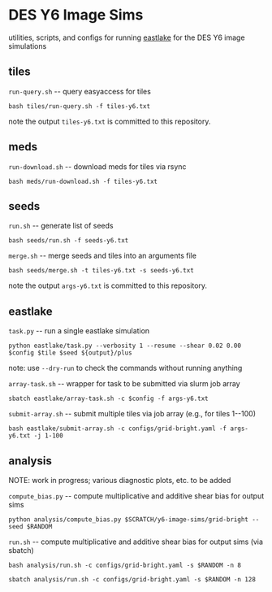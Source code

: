 # DES Y6 Image Sims

utilities, scripts, and configs for running [eastlake](https://github.com/des-science/eastlake) for the DES Y6 image simulations

## tiles

`run-query.sh` -- query easyaccess for tiles
```
bash tiles/run-query.sh -f tiles-y6.txt
```
note the output `tiles-y6.txt` is committed to this repository.

## meds

`run-download.sh` -- download meds for tiles via rsync
```
bash meds/run-download.sh -f tiles-y6.txt
```

## seeds

`run.sh` -- generate list of seeds
```
bash seeds/run.sh -f seeds-y6.txt
```

`merge.sh` -- merge seeds and tiles into an arguments file
```
bash seeds/merge.sh -t tiles-y6.txt -s seeds-y6.txt
```
note the output `args-y6.txt` is committed to this repository.

## eastlake

`task.py` -- run a single eastlake simulation
```
python eastlake/task.py --verbosity 1 --resume --shear 0.02 0.00 $config $tile $seed ${output}/plus
```
note: use `--dry-run` to check the commands without running anything

`array-task.sh` -- wrapper for task to be submitted via slurm job array
```
sbatch eastlake/array-task.sh -c $config -f args-y6.txt
```

`submit-array.sh` -- submit multiple tiles via job array (e.g., for tiles 1--100)
```
bash eastlake/submit-array.sh -c configs/grid-bright.yaml -f args-y6.txt -j 1-100
```

## analysis

NOTE: work in progress; various diagnostic plots, etc. to be added

`compute_bias.py` -- compute multiplicative and additive shear bias for output sims
```
python analysis/compute_bias.py $SCRATCH/y6-image-sims/grid-bright --seed $RANDOM
```

`run.sh` -- compute multiplicative and additive shear bias for output sims (via sbatch)
```
bash analysis/run.sh -c configs/grid-bright.yaml -s $RANDOM -n 8
```

```
sbatch analysis/run.sh -c configs/grid-bright.yaml -s $RANDOM -n 128
```
